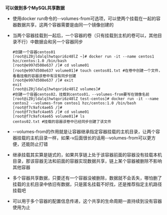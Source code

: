 **可以做到多个MySQL共享数据**

- 使用docker run命令的--volumes-from可选项，可以使两个挂载在一起的容器数据共享，这两个容器需要是由同一个镜像创建的

- 当两个容器挂载到一起后，一个容器的卷（只有挂载到主机的卷可以，其他目录不行）中数据会和另一个容器同步

  ```shell
  #创建一个容器centos01
  [root@iZ0jldalqlhwtqori6z48lZ ~]# docker run -it --name centos1 hzc/centos:1.0 /bin/bash
  [root@e997d508e637 /]# cd volume01
  [root@e997d508e637 volume01]# touch centos01.txt #在卷中创建一个文件，看看挂载的容器该卷中有没有同步创建
  [root@e997d508e637 /]# exit
  exit
  [root@iZ0jldalqlhwtqori6z48lZ volumes]# 
  #创建一个容器centos02，挂载到centos01，--volumes-from要写在镜像名前
  [root@iZ0jldalqlhwtqori6z48lZ test-centos]# docker run -it --name centos2 --volumes-from centos1 hzc/centos:1.0 /bin/bash
  [root@f7c9afc4ae65 /]# 
  [root@f7c9afc4ae65 /]# cd volume01
  [root@f7c9afc4ae65 volume01]# ls
  centos02.txt #挂载的容器该卷中已经同步创建了该文件
  ```

- --volumes-from的作用就是让容器继承指定容器挂载的主机目录，让两个容器挂载的主机目录一样，如果-v后面很长的话用--volumes-from可以更方便，还能防止打错

- 继承挂载其实算是链式的，如果共享链上处于该容器前面的容器没有挂载本机目录，那该容器无法和前面的容器实现数据共享，链上某个容器被删除不影响其他容器

- 多个容器共享数据，只要还有一个容器没被删除，数据就不会丢失，哪怕删了挂载的主机目录中依旧有数据，只是匿名挂载不好找，还是推荐指定主机路径挂载吧

- 可以用于多个容器的配置信息传递，这个共享的生命周期一直持续到没有容器使用为止
